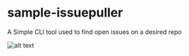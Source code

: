 # sample-issuepuller
A Simple CLI tool used to find open issues on a desired repo

![alt text](https://github.com/beaudryj/sample-issuepuller/resources/demo.gif "screen grab run")
